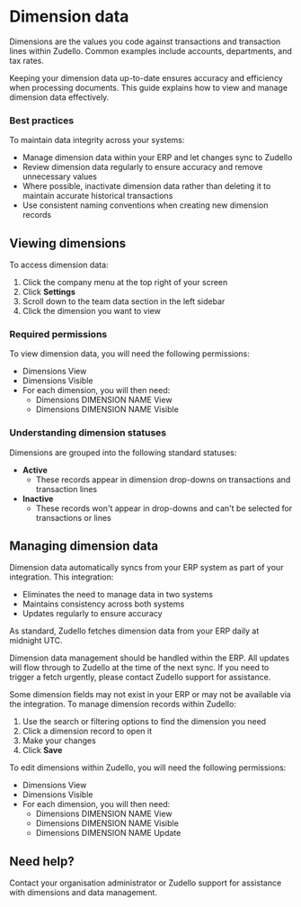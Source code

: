 # Dimension data

Dimensions are the values you code against transactions and transaction lines within Zudello. Common examples include accounts, departments, and tax rates. 

Keeping your dimension data up-to-date ensures accuracy and efficiency when processing documents. This guide explains how to view and manage dimension data effectively. 

### Best practices

To maintain data integrity across your systems:

- Manage dimension data within your ERP and let changes sync to Zudello
- Review dimension data regularly to ensure accuracy and remove unnecessary values
- Where possible, inactivate dimension data rather than deleting it to maintain accurate historical transactions
- Use consistent naming conventions when creating new dimension records

## Viewing dimensions

To access dimension data:

1. Click the company menu at the top right of your screen
2. Click **Settings**
3. Scroll down to the team data section in the left sidebar
4. Click the dimension you want to view

### Required permissions

To view dimension data, you will need the following permissions:

- Dimensions View
- Dimensions Visible
- For each dimension, you will then need:
	- Dimensions DIMENSION NAME View
	- Dimensions DIMENSION NAME Visible

### Understanding dimension statuses

Dimensions are grouped into the following standard statuses:

- **Active** 
	- These records appear in dimension drop-downs on transactions and transaction lines
- **Inactive**
	- These records won't appear in drop-downs and can't be selected for transactions or lines

## Managing dimension data

Dimension data automatically syncs from your ERP system as part of your integration. This integration:

- Eliminates the need to manage data in two systems
- Maintains consistency across both systems
- Updates regularly to ensure accuracy

As standard, Zudello fetches dimension data from your ERP daily at midnight UTC. 

Dimension data management should be handled within the ERP. All updates will flow through to Zudello at the time of the next sync. If you need to trigger a fetch urgently, please contact Zudello support for assistance. 

Some dimension fields may not exist in your ERP or may not be available via the integration. To manage dimension records within Zudello:

1. Use the search or filtering options to find the dimension you need
2. Click a dimension record to open it
3. Make your changes
4. Click **Save**

To edit dimensions within Zudello, you will need the following permissions:

- Dimensions View
- Dimensions Visible
- For each dimension, you will then need:
	- Dimensions DIMENSION NAME View
	- Dimensions DIMENSION NAME Visible
	- Dimensions DIMENSION NAME Update

## Need help?

Contact your organisation administrator or Zudello support for assistance with dimensions and data management.